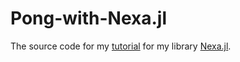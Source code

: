 # Pong-with-Nexa.jl
The source code for my [tutorial](https://youtu.be/zp04en2ZCBg) for my library [Nexa.jl](https://github.com/SabeDoesThings/Nexa.jl).
